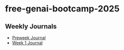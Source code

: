 # free-genai-bootcamp-2025

## Weekly Journals
- [Preweek Journal](journal/week0.md)
- [Week 1 Journal](journal/week1.md)
